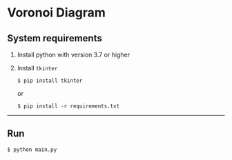 # Voronoi Diagram

## System requirements

1. Install python with version 3.7 or higher

2. Install `tkinter`

    ```shell
    $ pip install tkinter
    ```

    or

    ```shell
    $ pip install -r requirements.txt
    ```

---

## Run

```shell
$ python main.py
```
